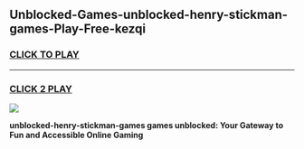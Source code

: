 
## Unblocked-Games-unblocked-henry-stickman-games-Play-Free-kezqi
<h3>
<a href="https://premium76.site?title=unblocked-henry-stickman-games&ref=18A1">CLICK TO PLAY</a></h3>
<hr>

<h3>
<a href="https://premium76.site?title=unblocked-henry-stickman-games&ref=18A1">CLICK 2 PLAY</a>
  
</h3>

<a href="https://premium76.site?title=unblocked-henry-stickman-games&ref=18A1"><img src="https://clearcache.store/games.png"></a>


**unblocked-henry-stickman-games games unblocked: Your Gateway to Fun and Accessible Online Gaming**
